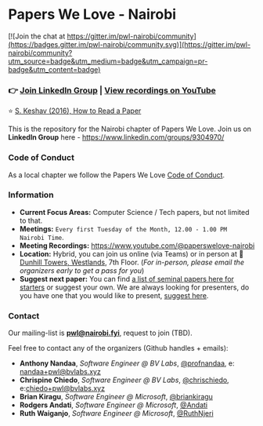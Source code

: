 # Papers We Love - Nairobi

[![Join the chat at https://gitter.im/pwl-nairobi/community](https://badges.gitter.im/pwl-nairobi/community.svg)](https://gitter.im/pwl-nairobi/community?utm_source=badge&utm_medium=badge&utm_campaign=pr-badge&utm_content=badge)

### 👉 [Join LinkedIn Group](https://www.linkedin.com/groups/9304970/) | [View recordings on YouTube](https://www.youtube.com/@paperswelove-nairobi)

⭐ [S. Keshav (2016), How to Read a Paper](./papers/paper-reading.pdf)

This is the repository for the Nairobi chapter of Papers We Love. Join us on **LinkedIn Group** here - https://www.linkedin.com/groups/9304970/


### Code of Conduct

As a local chapter we follow the Papers We Love [Code of Conduct](https://github.com/papers-we-love/nairobi/blob/main/code-of-conduct.md).

### Information

- **Current Focus Areas:** Computer Science / Tech papers, but not limited to that.
- **Meetings:** `Every first Tuesday of the Month, 12.00 - 1.00 PM Nairobi Time`.
- **Meeting Recordings:** https://www.youtube.com/@paperswelove-nairobi
- **Location:** Hybrid, you can join us online (via Teams) or in person at 📍 [Dunhill Towers, Westlands](https://goo.gl/maps/nt5qDpUJM3qDRXsU6), 7th Floor. (_For in-person, please email the organizers early to get a pass for you_)
- **Suggest next paper:** You can find [a list of seminal papers here for starters](https://github.com/papers-we-love/papers-we-love) or suggest your own. We are always looking for presenters, do you have one that you would like to present, [suggest here](https://github.com/papers-we-love/nairobi/issues/new).

### Contact

Our mailing-list is **pwl@nairobi.fyi**, request to join <here> (TBD).

Feel free to contact any of the organizers (Github handles + emails):

- **Anthony Nandaa**, _Software Engineer @ BV Labs_, [@profnandaa](https://github.com/profnandaa), e: nandaa+pwl@bvlabs.xyz
- **Chrispine Chiedo**, _Software Engineer @ BV Labs_, [@chrischiedo](https://github.com/chrischiedo), e:chiedo+pwl@bvlabs.xyz 
- **Brian Kiragu**, _Software Engineer @ Microsoft_, [@briankiragu](https://github.com/briankiragu)
- **Rodgers Andati**, _Software Engineer @ Microsoft_, [@Andati](https://github.com/andati)
- **Ruth Waiganjo**, _Software Engineer @ Microsoft_, [@RuthNjeri](https://github.com/RuthNjeri)
